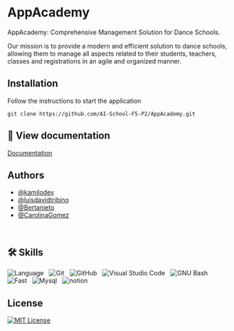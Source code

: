 # AppAcademy


AppAcademy: Comprehensive Management Solution for Dance Schools.

Our mission is to provide a modern and efficient solution to dance schools, allowing them to manage all aspects related to their students, teachers, classes and registrations in an agile and organized manner.


## Installation

Follow the instructions to start the application

```
git clone https://github.com/AI-School-F5-P2/AppAcademy.git
```

## 📖 View documentation

[Documentation](https://jelly-tomato-cb6.notion.site/6c11548b28a34c3f884c5e83c607600b?v=f839aa368bfa4b87ac1c59ea6f27d557&pvs=4)
## Authors

- [@kamilodev](https://github.com/kamilodev)
- [@luisdavidtribino](https://github.com/luisdavidtribino)
- [@Bertanieto](https://github.com/Vert-ix)
- [@CarolinaGomez](https://github.com/CGP20)



<br>

## 🛠 Skills

![Language](https://img.shields.io/badge/Language-Python-red?logo=python&logoColor=white&color=green)&nbsp;&nbsp;
![Git](https://img.shields.io/badge/Git-red?logo=git&logoColor=white&color=red)&nbsp;&nbsp;
![GitHub](https://img.shields.io/badge/GitHub-red?logo=github&logoColor=white&color=black)&nbsp;&nbsp;
![Visual Studio Code](https://img.shields.io/badge/Visual%20Studio%20Code-blue?logo=visual-studio-code&logoColor=white&color=blue)&nbsp;&nbsp;
![GNU Bash](https://img.shields.io/badge/GNU%20Bash-orange?logo=gnu-bash&logoColor=white&color=orange) &nbsp;&nbsp;
![Fast](https://img.shields.io/badge/FastAPI-009688.svg?style=for-the-badge&logo=FastAPI&logoColor=white)&nbsp;&nbsp;
![Mysql](https://img.shields.io/badge/MySQL-4479A1.svg?style=for-the-badge&logo=MySQL&logoColor=white)&nbsp;&nbsp;
![notion](https://img.shields.io/badge/Notion-000000.svg?style=for-the-badge&logo=Notion&logoColor=white)&nbsp;&nbsp;
## License

[![MIT License](https://img.shields.io/badge/License-MIT-green.svg)](https://choosealicense.com/licenses/mit/)
